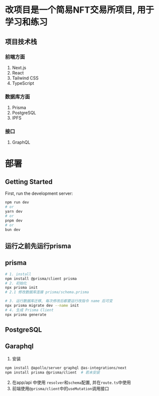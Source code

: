 
# 改项目是一个简易NFT交易所项目, 用于学习和练习

## 项目技术栈
### 前端方面
1. Next.js 
2. React
3. Tailwind CSS
4. TypeScript
### 数据库方面
1. Prisma
2. PostgreSQL
3. IPFS
### 接口
1. GraphQL

# 部署


## Getting Started

First, run the development server:

```bash
npm run dev
# or
yarn dev
# or
pnpm dev
# or
bun dev
```
## 运行之前先运行prisma
## prisma
```sh
# 1. install
npm install @prisma/client prisma
# 2. 初始化
npx prisma init
# 2.1 修改数据库连接 prisma/schema.prisma

# 3. 运行数据库迁移, 每次修改后都要运行改指令 name 后可变
npx prisma migrate dev --name init
# 4. 生成 Prisma Client
npx prisma generate
```

## PostgreSQL

## Garaphql
1. 安装 
```sh   
npm install @apollo/server graphql @as-integrations/next
npm install prisma @prisma/client  # 若未安装
```
2. 在app/api 中使用 `resolver`和`schema`配置, 并在`route.ts`中使用
3. 前端使用`@prisma/client`中的`useMutation`调用接口